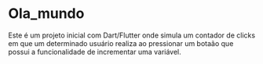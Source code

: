 # Ola_mundo

Este é um projeto inicial com Dart/Flutter onde simula um contador de clicks em que um determinado usuário realiza ao pressionar um botaão que possui a funcionalidade de incrementar uma variável.

